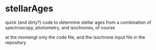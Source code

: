 # stellarAges
quick (and dirty?) code to determine stellar ages from a combination of spectroscopy, photometry, and isochrones, of course

at the momengt only the code file, and the isochrone input file in the repository
